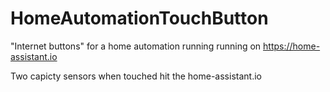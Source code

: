 # HomeAutomationTouchButton

"Internet buttons" for a home automation running running on https://home-assistant.io

Two capicty sensors when touched hit the home-assistant.io
